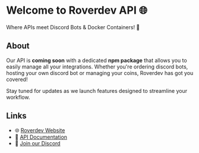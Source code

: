 # Welcome to Roverdev API 🌐

Where APIs meet Discord Bots & Docker Containers! 🚀

## About
Our API is **coming soon** with a dedicated **npm package** that allows you to easily manage all your integrations. Whether you're ordering discord bots, hosting your own discord bot or managing your coins, Roverdev has got you covered!

Stay tuned for updates as we launch features designed to streamline your workflow.

## Links
- 🌐 [Roverdev Website](https://roverdev.xyz)
- 🚀 [API Documentation](https://api.roverdev.xyz)
- 💬 [Join our Discord](https://discord.gg/roverdev)
